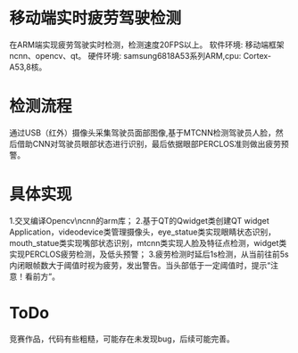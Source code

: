 # 移动端实时疲劳驾驶检测
在ARM端实现疲劳驾驶实时检测，检测速度20FPS以上。
软件环境: 移动端框架ncnn、opencv、qt。
硬件环境: samsung6818A53系列ARM,cpu: Cortex-A53,8核。
# 检测流程
通过USB（红外）摄像头采集驾驶员面部图像,基于MTCNN检测驾驶员人脸，然后借助CNN对驾驶员眼部状态进行识别，最后依据眼部PERCLOS准则做出疲劳预警。
# 具体实现
1.交叉编译Opencv\ncnn的arm库；
2.基于QT的Qwidget类创建QT widget Application，videodevice类管理摄像头，eye_statue类实现眼睛状态识别，mouth_statue类实现嘴部状态识别，mtcnn类实现人脸及特征点检测，widget类实现PERCLOS疲劳检测，及低头预警；
3.疲劳检测时延后1s检测，从当前往前5s内闭眼帧数大于阈值时视为疲劳，发出警告。当头部低于一定阈值时，提示“注意！看前方”。
# ToDo
竞赛作品，代码有些粗糙，可能存在未发现bug，后续可能完善。
